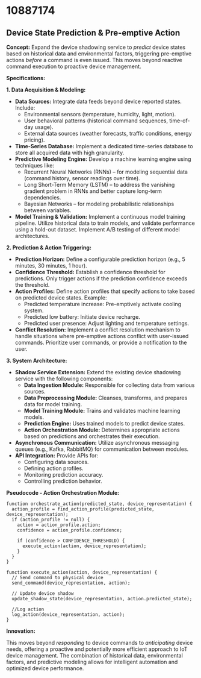 # 10887174

## Device State Prediction & Pre-emptive Action

**Concept:** Expand the device shadowing service to *predict* device states based on historical data and environmental factors, triggering pre-emptive actions *before* a command is even issued. This moves beyond reactive command execution to proactive device management.

**Specifications:**

**1. Data Acquisition & Modeling:**

*   **Data Sources:** Integrate data feeds beyond device reported states. Include:
    *   Environmental sensors (temperature, humidity, light, motion).
    *   User behavioral patterns (historical command sequences, time-of-day usage).
    *   External data sources (weather forecasts, traffic conditions, energy pricing).
*   **Time-Series Database:** Implement a dedicated time-series database to store all acquired data with high granularity.
*   **Predictive Modeling Engine:** Develop a machine learning engine using techniques like:
    *   Recurrent Neural Networks (RNNs) – for modeling sequential data (command history, sensor readings over time).
    *   Long Short-Term Memory (LSTM) – to address the vanishing gradient problem in RNNs and better capture long-term dependencies.
    *   Bayesian Networks – for modeling probabilistic relationships between variables.
*   **Model Training & Validation:** Implement a continuous model training pipeline. Utilize historical data to train models, and validate performance using a hold-out dataset. Implement A/B testing of different model architectures.

**2. Prediction & Action Triggering:**

*   **Prediction Horizon:** Define a configurable prediction horizon (e.g., 5 minutes, 30 minutes, 1 hour).
*   **Confidence Threshold:** Establish a confidence threshold for predictions. Only trigger actions if the prediction confidence exceeds the threshold.
*   **Action Profiles:** Define action profiles that specify actions to take based on predicted device states. Example:
    *   Predicted temperature increase: Pre-emptively activate cooling system.
    *   Predicted low battery: Initiate device recharge.
    *   Predicted user presence: Adjust lighting and temperature settings.
*   **Conflict Resolution:** Implement a conflict resolution mechanism to handle situations where pre-emptive actions conflict with user-issued commands. Prioritize user commands, or provide a notification to the user.

**3. System Architecture:**

*   **Shadow Service Extension:** Extend the existing device shadowing service with the following components:
    *   **Data Ingestion Module:** Responsible for collecting data from various sources.
    *   **Data Preprocessing Module:** Cleanses, transforms, and prepares data for model training.
    *   **Model Training Module:** Trains and validates machine learning models.
    *   **Prediction Engine:** Uses trained models to predict device states.
    *   **Action Orchestration Module:** Determines appropriate actions based on predictions and orchestrates their execution.
*   **Asynchronous Communication:** Utilize asynchronous messaging queues (e.g., Kafka, RabbitMQ) for communication between modules.
*   **API Integration:** Provide APIs for:
    *   Configuring data sources.
    *   Defining action profiles.
    *   Monitoring prediction accuracy.
    *   Controlling prediction behavior.

**Pseudocode - Action Orchestration Module:**

```
function orchestrate_action(predicted_state, device_representation) {
  action_profile = find_action_profile(predicted_state, device_representation);
  if (action_profile != null) {
    action = action_profile.action;
    confidence = action_profile.confidence;

    if (confidence > CONFIDENCE_THRESHOLD) {
      execute_action(action, device_representation);
    }
  }
}

function execute_action(action, device_representation) {
  // Send command to physical device
  send_command(device_representation, action);

  // Update device shadow
  update_shadow_state(device_representation, action.predicted_state);

  //Log action
  log_action(device_representation, action);
}
```

**Innovation:**

This moves beyond *responding* to device commands to *anticipating* device needs, offering a proactive and potentially more efficient approach to IoT device management. The combination of historical data, environmental factors, and predictive modeling allows for intelligent automation and optimized device performance.